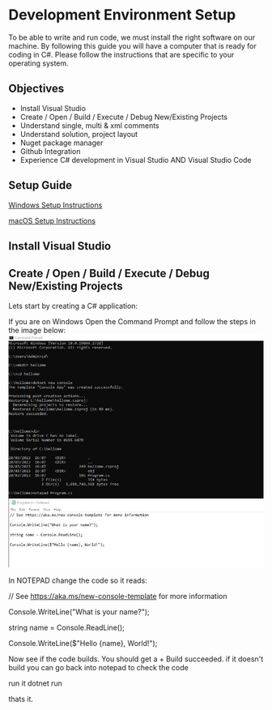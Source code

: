 # Development Environment Setup

To be able to write and run code, we must install the right software on our machine. By following this guide you will have a computer that is ready for coding in C#. Please follow the instructions that are specific to your operating system.

## Objectives


- Install Visual Studio 
- Create / Open / Build / Execute / Debug New/Existing Projects
- Understand single, multi & xml comments
- Understand solution, project layout
- Nuget package manager
- Github Integration
- Experience C# development in Visual Studio AND Visual Studio Code


## Setup Guide

[Windows Setup Instructions](windows-setup-instructions.md)

[macOS Setup Instructions](macOS-setup-instructions.md)


## Install Visual Studio

## Create / Open / Build / Execute / Debug New/Existing Projects
Lets start by creating a C# application:

If you are on Windows Open the Command Prompt and follow the steps in the image below:
![](./images/dotnet_new.JPG)


In NOTEPAD change the code so it reads:


// See https://aka.ms/new-console-template for more information

Console.WriteLine("What is your name?");

string name = Console.ReadLine();

Console.WriteLine($"Hello {name}, World!");


Now see if the code builds.  You should get a  + Build succeeded. 
if it doesn't build you can 
go back into notepad to check 
the code 

run it                            dotnet run

thats it. 




